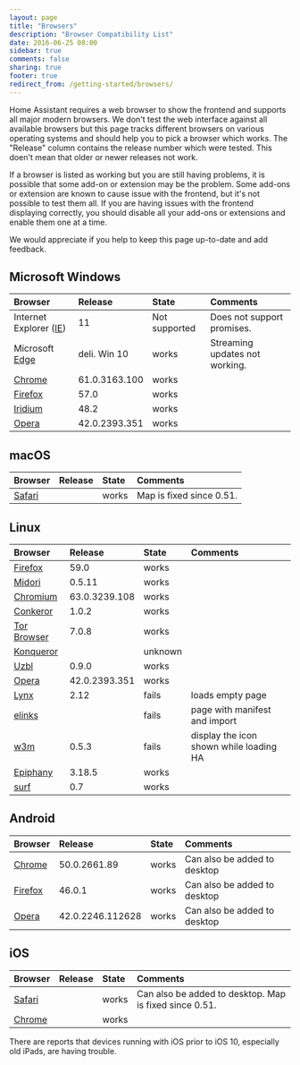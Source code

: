 ```yaml
---
layout: page
title: "Browsers"
description: "Browser Compatibility List"
date: 2016-06-25 08:00
sidebar: true
comments: false
sharing: true
footer: true
redirect_from: /getting-started/browsers/
---
```


Home Assistant requires a web browser to show the frontend and supports all major modern browsers. We don't test the web interface against all available browsers but this page tracks different browsers on various operating systems and should help you to pick a browser which works. The "Release" column contains the release number which were tested. This doen't mean that older or newer releases not work.

If a browser is listed as working but you are still having problems, it is possible that some add-on or extension may be the problem. Some add-ons or extension are known to cause issue with the frontend, but it's not possible to test them all. If you are having issues with the frontend displaying correctly, you should disable all your add-ons or extensions and enable them one at a time.

We would appreciate if you help to keep this page up-to-date and add feedback.

## Microsoft Windows

| Browser                   | Release        | State      | Comments                 |
| :------------------------ |:---------------|:-----------|:-------------------------|
| Internet Explorer ([IE])  | 11             | Not supported | Does not support promises. |
| Microsoft [Edge]          | deli. Win 10   | works | Streaming updates not working. |
| [Chrome]                  | 61.0.3163.100  | works      |                          |
| [Firefox]                 | 57.0           | works      |                          |
| [Iridium]                 | 48.2           | works      |                          |
| [Opera]                   | 42.0.2393.351  | works      |                          |

## macOS

| Browser               | Release        | State      | Comments                 |
| :-------------------- |:---------------|:-----------|:-------------------------|
| [Safari]              |                | works      | Map is fixed since 0.51. |

## Linux

| Browser               | Release        | State      | Comments                 |
| :-------------------- |:---------------|:-----------|:-------------------------|
| [Firefox]             | 59.0           | works      |                          |
| [Midori]              | 0.5.11         | works      |                          |
| [Chromium]            | 63.0.3239.108  | works      |                          |
| [Conkeror]            | 1.0.2          | works      |                          |
| [Tor Browser]         | 7.0.8          | works      |                          |
| [Konqueror]           |                | unknown    |                          |
| [Uzbl]                | 0.9.0          | works      |                          |
| [Opera]               | 42.0.2393.351  | works      |                          |
| [Lynx]                | 2.12           | fails      | loads empty page         |
| [elinks]              |                | fails      | page with manifest and import |
| [w3m]                 | 0.5.3          | fails      | display the icon shown while loading HA |
| [Epiphany]            | 3.18.5         | works      |                          |
| [surf]                | 0.7            | works      |                          |

## Android

| Browser               | Release        | State      | Comments                 |
| :-------------------- |:---------------|:-----------|:-------------------------|
| [Chrome]              | 50.0.2661.89   | works      | Can also be added to desktop |
| [Firefox]             | 46.0.1         | works      | Can also be added to desktop |
| [Opera]               | 42.0.2246.112628 | works    | Can also be added to desktop |

## iOS

| Browser               | Release        | State      | Comments                 |
| :-------------------- |:---------------|:-----------|:-------------------------|
| [Safari]              |                | works      | Can also be added to desktop. Map is fixed since 0.51. |
| [Chrome]              |                | works      |                          |

There are reports that devices running with iOS prior to iOS 10, especially old iPads, are having trouble.

[Chrome]: https://www.google.com/chrome/
[Chromium]: https://www.chromium.org/
[Conkeror]: http://conkeror.org/
[Edge]: https://www.microsoft.com/en-us/windows/microsoft-edge
[elinks]: http://elinks.or.cz/ 
[Epiphany]: https://wiki.gnome.org/Apps/Web
[Firefox]: https://www.mozilla.org/en-US/firefox/
[IE]: http://windows.microsoft.com/en-us/internet-explorer/download-ie
[Iridium]: https://iridiumbrowser.de/
[Konqueror]: https://konqueror.org/
[Lynx]: http://lynx.browser.org/
[Midori]: http://midori-browser.org/
[Opera]: http://www.opera.com/
[Safari]: http://www.apple.com/safari/
[surf]: http://surf.suckless.org/
[Tor Browser]: https://www.torproject.org/
[Uzbl]: http://www.uzbl.org/
[w3m]: http://w3m.sourceforge.net/

